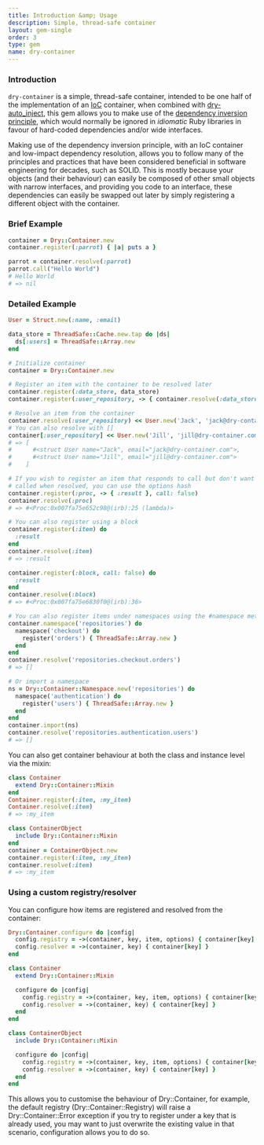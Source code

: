 ```yaml
---
title: Introduction &amp; Usage
description: Simple, thread-safe container
layout: gem-single
order: 3
type: gem
name: dry-container
---
```


### Introduction

`dry-container` is a simple, thread-safe container, intended to be one half of the implementation of an [IoC](https://en.wikipedia.org/wiki/Inversion_of_control) container, when combined with [dry-auto_inject](/gems/dry-auto_inject/), this gem allows you to make use of the [dependency inversion principle](https://en.wikipedia.org/wiki/Dependency_inversion_principle), which would normally be ignored in *idiomatic* Ruby libraries in favour of hard-coded dependencies and/or wide interfaces.

Making use of the dependency inversion principle, with an IoC container and low-impact dependency resolution, allows you to follow many of the principles and practices that have been considered beneficial in software engineering for decades, such as SOLID. This is mostly because your objects (and their behaviour) can easily be composed of other small objects with narrow interfaces, and providing you code to an interface, these dependencies can easily be swapped out later by simply registering a different object with the container.

### Brief Example

```ruby
container = Dry::Container.new
container.register(:parrot) { |a| puts a }

parrot = container.resolve(:parrot)
parrot.call("Hello World")
# Hello World
# => nil
```

### Detailed Example

```ruby
User = Struct.new(:name, :email)

data_store = ThreadSafe::Cache.new.tap do |ds|
  ds[:users] = ThreadSafe::Array.new
end

# Initialize container
container = Dry::Container.new

# Register an item with the container to be resolved later
container.register(:data_store, data_store)
container.register(:user_repository, -> { container.resolve(:data_store)[:users] })

# Resolve an item from the container
container.resolve(:user_repository) << User.new('Jack', 'jack@dry-container.com')
# You can also resolve with []
container[:user_repository] << User.new('Jill', 'jill@dry-container.com')
# => [
#      #<struct User name="Jack", email="jack@dry-container.com">,
#      #<struct User name="Jill", email="jill@dry-container.com">
#    ]

# If you wish to register an item that responds to call but don't want it to be
# called when resolved, you can use the options hash
container.register(:proc, -> { :result }, call: false)
container.resolve(:proc)
# => #<Proc:0x007fa75e652c98@(irb):25 (lambda)>

# You can also register using a block
container.register(:item) do
  :result
end
container.resolve(:item)
# => :result

container.register(:block, call: false) do
  :result
end
container.resolve(:block)
# => #<Proc:0x007fa75e6830f0@(irb):36>

# You can also register items under namespaces using the #namespace method
container.namespace('repositories') do
  namespace('checkout') do
    register('orders') { ThreadSafe::Array.new }
  end
end
container.resolve('repositories.checkout.orders')
# => []

# Or import a namespace
ns = Dry::Container::Namespace.new('repositories') do
  namespace('authentication') do
    register('users') { ThreadSafe::Array.new }
  end
end
container.import(ns)
container.resolve('repositories.authentication.users')
# => []
```

You can also get container behaviour at both the class and instance level via the mixin:

```ruby
class Container
  extend Dry::Container::Mixin
end
Container.register(:item, :my_item)
Container.resolve(:item)
# => :my_item

class ContainerObject
  include Dry::Container::Mixin
end
container = ContainerObject.new
container.register(:item, :my_item)
container.resolve(:item)
# => :my_item
```
### Using a custom registry/resolver

You can configure how items are registered and resolved from the container:

```ruby
Dry::Container.configure do |config|
  config.registry = ->(container, key, item, options) { container[key] = item }
  config.resolver = ->(container, key) { container[key] }
end

class Container
  extend Dry::Container::Mixin

  configure do |config|
    config.registry = ->(container, key, item, options) { container[key] = item }
    config.resolver = ->(container, key) { container[key] }
  end
end

class ContainerObject
  include Dry::Container::Mixin

  configure do |config|
    config.registry = ->(container, key, item, options) { container[key] = item }
    config.resolver = ->(container, key) { container[key] }
  end
end
```

This allows you to customise the behaviour of Dry::Container, for example, the default registry (Dry::Container::Registry) will raise a Dry::Container::Error exception if you try to register under a key that is already used, you may want to just overwrite the existing value in that scenario, configuration allows you to do so.
